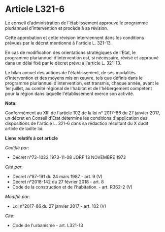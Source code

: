 # Article L321-6

Le conseil d'administration de l'établissement approuve le programme pluriannuel d'intervention et procède à sa révision. 

Cette approbation et cette révision interviennent dans les conditions prévues par le décret mentionné à l'article L. 321-13. 

En cas de modification des orientations stratégiques de l'Etat, le programme pluriannuel d'intervention est, si nécessaire,
révisé et approuvé dans un délai fixé par le décret prévu à l'article L. 321-13.

Le bilan annuel des actions de l'établissement, de ses modalités d'intervention et des moyens mis en œuvre, tels que définis
dans le programme pluriannuel d'intervention, est transmis, chaque année, avant le 1er juillet, au comité régional de
l'habitat et de l'hébergement compétent pour la région dans laquelle l'établissement exerce son activité.

**Nota:**

Conformément au XIII de l'article 102 de la loi n° 2017-86 du 27 janvier 2017, un décret en Conseil d'Etat détermine les
conditions d'application des dispositions de l'article L. 321-6 dans sa rédaction résultant du X dudit article de ladite loi.

**Liens relatifs à cet article**

_Codifié par_:

  - Décret n°73-1022 1973-11-08 JORF 13 NOVEMBRE 1973

_Cité par_:

  - Décret n°87-191 du 24 mars 1987 - art. 9 (V)
  - Décret n°2018-142 du 27 février 2018 - art. 8
  - Code de la construction et de l'habitation. - art. R362-2 (V)

_Modifié par_:

  - Loi n°2017-86 du 27 janvier 2017 - art. 102 (V)

_Cite_:

  - Code de l'urbanisme - art. L321-13

